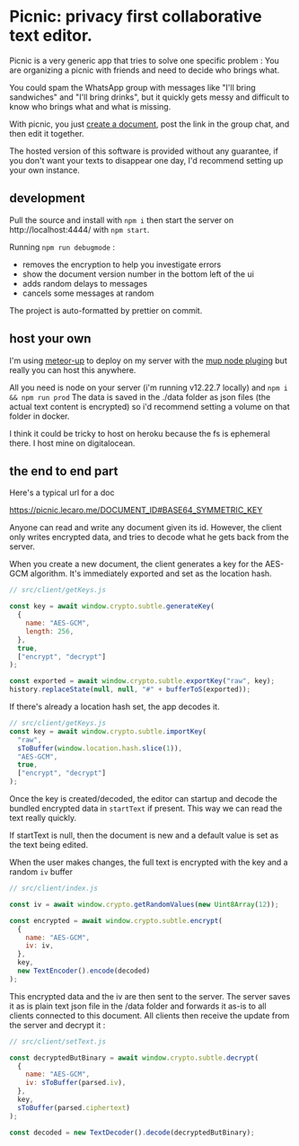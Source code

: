 # Picnic: privacy first collaborative text editor.

Picnic is a very generic app that tries to solve one specific problem :
You are organizing a picnic with friends and need to decide who brings
what.

You could spam the WhatsApp group with messages like "I'll bring
sandwiches" and "I'll bring drinks", but it quickly gets messy and
difficult to know who brings what and what is missing.

With picnic, you just [create a document](https://picnic.lecaro.me/), post the link in the group
chat, and then edit it together.

The hosted version of this software is provided without any guarantee,
if you don't want your texts to disappear one day, I'd recommend setting
up your own instance.

## development

Pull the source and install with `npm i` then start the
server on http://localhost:4444/ with `npm start`.

Running `npm run debugmode` :

- removes the encryption to help you investigate errors
- show the document version number in the bottom left of the ui
- adds random delays to messages
- cancels some messages at random

The project is auto-formatted by prettier on commit.

## host your own

I'm using [meteor-up](http://meteor-up.com/) to deploy on my server with the [mup node pluging](https://github.com/zodern/mup-node)
but really you can host this anywhere.

All you need is node on your server (i'm running v12.22.7 locally) and `npm i && npm run prod`
The data is saved in the ./data folder as json files (the actual text content is encrypted) so i'd recommend setting a volume on
that folder in docker.

I think it could be tricky to host on heroku because the fs is ephemeral there.
I host mine on digitalocean.

## the end to end part

Here's a typical url for a doc

https://picnic.lecaro.me/DOCUMENT_ID#BASE64_SYMMETRIC_KEY

Anyone can read and write any document given its id. However, the client only
writes encrypted data, and tries to decode what he gets back from the server.

When you create a new document, the client generates a key for the AES-GCM algorithm.
It's immediately exported and set as the location hash.

```js
// src/client/getKeys.js

const key = await window.crypto.subtle.generateKey(
  {
    name: "AES-GCM",
    length: 256,
  },
  true,
  ["encrypt", "decrypt"]
);

const exported = await window.crypto.subtle.exportKey("raw", key);
history.replaceState(null, null, "#" + bufferToS(exported));
```

If there's already a location hash set, the app decodes it.

```js
// src/client/getKeys.js
const key = await window.crypto.subtle.importKey(
  "raw",
  sToBuffer(window.location.hash.slice(1)),
  "AES-GCM",
  true,
  ["encrypt", "decrypt"]
);
```

Once the key is created/decoded, the editor can startup and decode the
bundled encrypted data in `startText` if present. This way we can read the
text really quickly.

If startText is null, then the document is new and a default value is set as the text being edited.

When the user makes changes, the full text is encrypted with the key and a
random `iv` buffer

```js
// src/client/index.js

const iv = await window.crypto.getRandomValues(new Uint8Array(12));

const encrypted = await window.crypto.subtle.encrypt(
  {
    name: "AES-GCM",
    iv: iv,
  },
  key,
  new TextEncoder().encode(decoded)
);
```

This encrypted data and the iv are then sent to the server.
The server saves it as is plain text json file in the /data folder and forwards
it as-is to all clients connected to this document.
All clients then receive the update from the server and decrypt it :

```js
// src/client/setText.js

const decryptedButBinary = await window.crypto.subtle.decrypt(
  {
    name: "AES-GCM",
    iv: sToBuffer(parsed.iv),
  },
  key,
  sToBuffer(parsed.ciphertext)
);

const decoded = new TextDecoder().decode(decryptedButBinary);
```
